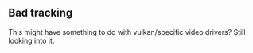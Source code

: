 ## Bad tracking
This might have something to do with vulkan/specific video drivers? Still looking into it.

